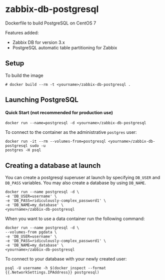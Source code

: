 zabbix-db-postgresql
====================

Dockerfile to build PostgreSQL on CentOS 7

Features added:

- Zabbix DB for version 3.x
- PostgreSQL automatic table partitioning for Zabbix

Setup
-----

To build the image

    # docker build --rm -t <yourname>/zabbix-db-postgresql .

Launching PostgreSQL
--------------------

#### Quick Start (not recommended for production use)

    docker run --name=postgresql -d <yourname>/zabbix-db-postgresql


To connect to the container as the administrative `postgres` user:

    docker run -it --rm --volumes-from=postgresql <yourname>/zabbix-db-postgresql sudo -u
    postgres -H psql

Creating a database at launch
-----------------------------

You can create a postgresql superuser at launch by specifying `DB_USER` and
`DB_PASS` variables. You may also create a database by using `DB_NAME`.

    docker run --name postgresql -d \
    -e 'DB_USER=username' \
    -e 'DB_PASS=ridiculously-complex_password1' \
    -e 'DB_NAME=my_database' \
    <yourname>/zabbix-db-postgresql

When you want to use a data container run the following command:

    docker run --name postgresql -d \
    --volumes-from pgdata \
    -e 'DB_USER=username' \
    -e 'DB_PASS=ridiculously-complex_password1' \
    -e 'DB_NAME=my_database' \
    <yourname>/zabbix-db-postgresql

To connect to your database with your newly created user:

    psql -U username -h $(docker inspect --format {{.NetworkSettings.IPAddress}} postgresql)
